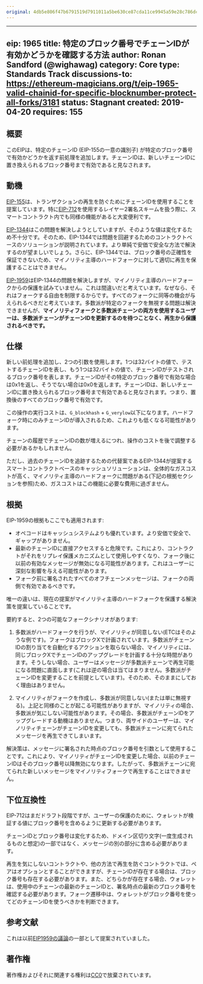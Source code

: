 ```yaml
---
original: 4db5e806f47b6791519d7911011a5be630ce87cda11ce9945a59e28c786dcfce
---
```


---
eip: 1965
title: 特定のブロック番号でチェーンIDが有効かどうかを確認する方法
author: Ronan Sandford (@wighawag)
category: Core
type: Standards Track
discussions-to: https://ethereum-magicians.org/t/eip-1965-valid-chainid-for-specific-blocknumber-protect-all-forks/3181
status: Stagnant
created: 2019-04-20
requires: 155
---

## 概要
このEIPは、特定のチェーンID (EIP-155の一意の識別子) が特定のブロック番号で有効かどうかを返す前処理を追加します。チェーンIDは、新しいチェーンIDに置き換えられるブロック番号まで有効であると見なされます。

## 動機
[EIP-155](./eip-155.md)は、トランザクションの再生を防ぐためにチェーンIDを使用することを提案しています。特に[EIP-712](./eip-712.md)を使用するレイヤー2署名スキームを扱う際に、スマートコントラクト内でも同様の機能があると大変便利です。

[EIP-1344](./eip-1344.md)はこの問題を解決しようとしていますが、そのような値は変化するため不十分です。そのため、EIP-1344では問題を回避するためのコントラクトベースのソリューションが説明されています。より単純で安価で安全な方法で解決するのが望ましいでしょう。さらに、EIP-1344では、ブロック番号の正確性を保証できないため、マイノリティ主導のハードフォークに対して適切に再生を保護することはできません。

[EIP-1959](./eip-1959.md)はEIP-1344の問題を解決しますが、マイノリティ主導のハードフォークからの保護を試みていません。これは間違いだと考えています。なぜなら、それはフォークする自由を制限するからです。すべてのフォークに同等の機会が与えられるべきだと考えています。多数派が特定のフォークを無視する問題は解決できませんが、**マイノリティフォークと多数派チェーンの両方を使用するユーザーは、多数派チェーンがチェーンIDを更新するのを待つことなく、再生から保護されるべきです。**

## 仕様
新しい前処理を追加し、2つの引数を使用します。1つは32バイトの値で、テストするチェーンIDを表し、もう1つは32バイトの値で、チェーンIDがテストされるブロック番号を表します。チェーンIDがその特定のブロック番号で有効な場合は0x1を返し、そうでない場合は0x0を返します。チェーンIDは、新しいチェーンIDに置き換えられるブロック番号まで有効であると見なされます。つまり、置換後のすべてのブロック番号で有効です。

この操作の実行コストは、`G_blockhash` + `G_verylow`以下になります。ハードフォーク時にのみチェーンIDが導入されるため、これよりも低くなる可能性があります。

チェーンの履歴でチェーンIDの数が増えるにつれ、操作のコストを後で調整する必要があるかもしれません。

ただし、過去のチェーンIDを追跡するための代替案であるEIP-1344が提案するスマートコントラクトベースのキャッシュソリューションは、全体的なガスコストが高く、マイノリティ主導のハードフォークに問題がある(下記の根拠セクションを参照)ため、ガスコストはこの機能に必要な費用に過ぎません。

## 根拠

EIP-1959の根拠もここでも適用されます:

- オペコードはキャッシュシステムよりも優れています。より安価で安全で、ギャップがありません。
- 最新のチェーンIDに直接アクセスすると危険です。これにより、コントラクトがそれをリプレイ保護メカニズムとして使用しやすくなり、フォーク後に以前の有効なメッセージが無効になる可能性があります。これはユーザーに深刻な影響を与える可能性があります。
- フォーク前に署名されたすべてのオフチェーンメッセージは、フォークの両側で有効であるべきです。

唯一の違いは、現在の提案がマイノリティ主導のハードフォークを保護する解決策を提案していることです。

要約すると、2つの可能なフォークシナリオがあります:

1) 多数派がハードフォークを行うが、マイノリティが同意しない(ETCはそのような例です)。フォークはブロックXで計画されています。多数派がチェーンIDの割り当てを自動化するアクションを取らない場合、マイノリティには、同じブロックXでチェーンIDのアップグレードを計画する十分な時間があります。そうしない場合、ユーザーはメッセージが多数派チェーンで再生可能になる問題に直面します(これは逆の場合は当てはまりません。多数派がチェーンIDを変更することを前提としています)。そのため、そのままにしておく理由はありません。

2) マイノリティがフォークを作成し、多数派が同意しない(または単に無視する)。上記と同様のことが起こる可能性がありますが、マイノリティの場合、多数派が気にしない可能性があります。その場合、多数派がチェーンIDをアップグレードする動機はありません。つまり、両サイドのユーザーは、マイノリティチェーンがチェーンIDを変更しても、多数派チェーンに宛てられたメッセージを再生できてしまいます。

解決策は、メッセージに署名された時点のブロック番号を引数として使用することです。これにより、マイノリティがチェーンIDを変更した場合、以前のチェーンIDはそのブロック番号以降無効になります。したがって、多数派チェーンに宛てられた新しいメッセージをマイノリティフォークで再生することはできません。

## 下位互換性

EIP-712はまだドラフト段階ですが、ユーザーの保護のために、ウォレットが検証する値にブロック番号を含めるように更新する必要があります。

チェーンIDとブロック番号は変化するため、ドメイン区切り文字(一度生成されるものと想定)の一部ではなく、メッセージの別の部分に含める必要があります。

再生を気にしないコントラクトや、他の方法で再生を防ぐコントラクトでは、ペアはオプションとすることができますが、チェーンIDが存在する場合は、ブロック番号も存在する必要があります。また、どちらかが存在する場合、ウォレットは、使用中のチェーンの最新のチェーンIDと、署名時点の最新のブロック番号を確認する必要があります。フォーク遷移中は、ウォレットがブロック番号を使ってどのチェーンIDを使うべきかを判断できます。

## 参考文献
これは以前[EIP1959の議論](https://ethereum-magicians.org/t/eip-1959-valid-chainid-opcode/3170)の一部として提案されていました。

## 著作権
著作権およびそれに関連する権利は[CC0](../LICENSE.md)で放棄されています。